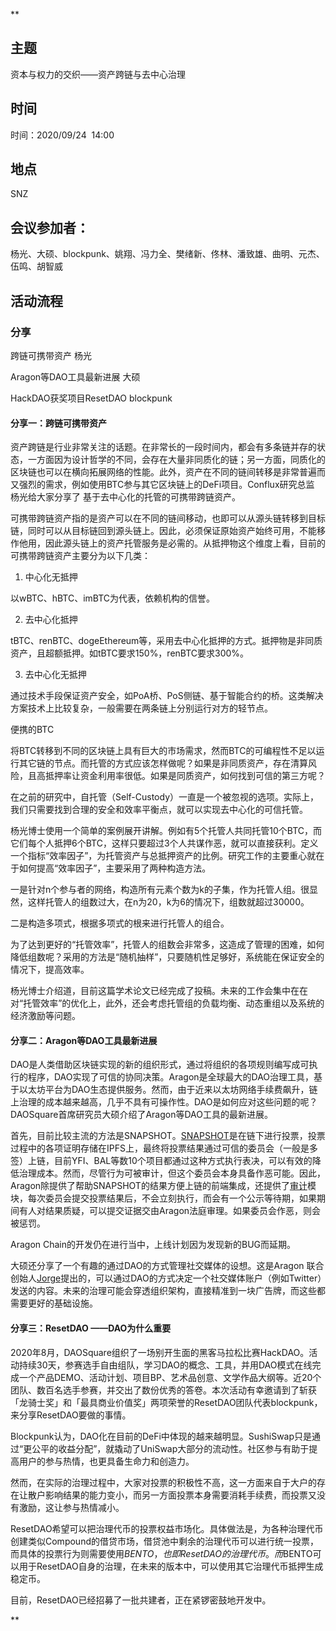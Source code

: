 **

## 主题

资本与权力的交织——资产跨链与去中心治理

## 时间

时间：2020/09/24  14:00

## 地点

SNZ 

## 会议参加者：

杨光、大硕、blockpunk、姚翔、冯力全、樊绪新、佟林、潘致雄、曲明、元杰、伍鸣、胡智威

## 活动流程

### 分享

跨链可携带资产 杨光

Aragon等DAO工具最新进展 大硕

HackDAO获奖项目ResetDAO blockpunk

#### 分享一：跨链可携带资产

资产跨链是行业非常关注的话题。在非常长的一段时间内，都会有多条链并存的状态，一方面因为设计哲学的不同，会存在大量非同质化的链；另一方面，同质化的区块链也可以在横向拓展网络的性能。此外，资产在不同的链间转移是非常普遍而又强烈的需求，例如使用BTC参与其它区块链上的DeFi项目。Conflux研究总监 杨光给大家分享了 基于去中心化的托管的可携带跨链资产。

可携带跨链资产指的是资产可以在不同的链间移动，也即可以从源头链转移到目标链，同时可以从目标链回到源头链上。因此，必须保证原始资产始终可用，不能移作他用，因此源头链上的资产托管服务是必需的。从抵押物这个维度上看，目前的可携带跨链资产主要分为以下几类：

1.  中心化无抵押
    

以wBTC、hBTC、imBTC为代表，依赖机构的信誉。

2.  去中心化抵押
    

tBTC、renBTC、dogeEthereum等，采用去中心化抵押的方式。抵押物是非同质资产，且超额抵押。如tBTC要求150%，renBTC要求300%。

3.  去中心化无抵押
    

通过技术手段保证资产安全，如PoA桥、PoS侧链、基于智能合约的桥。这类解决方案技术上比较复杂，一般需要在两条链上分别运行对方的轻节点。

便携的BTC

将BTC转移到不同的区块链上具有巨大的市场需求，然而BTC的可编程性不足以运行其它链的节点。而托管的方式应该怎样做呢？如果是非同质资产，存在清算风险，且高抵押率让资金利用率很低。如果是同质资产，如何找到可信的第三方呢？

在之前的研究中，自托管（Self-Custody）一直是一个被忽视的选项。实际上，我们只需要找到合理的安全和效率平衡点，就可以实现去中心化的可信托管。

杨光博士使用一个简单的案例展开讲解。例如有5个托管人共同托管10个BTC，而它们每个人抵押6个BTC，这样只要超过3个人共谋作恶，就可以直接获利。定义一个指标“效率因子”，为托管资产与总抵押资产的比例。研究工作的主要重心就在于如何提高“效率因子”，主要采用了两种构造方法。

一是针对n个参与者的网络，构造所有元素个数为k的子集，作为托管人组。很显然，这样托管人的组数过大，在n为20，k为6的情况下，组数就超过30000。

二是构造多项式，根据多项式的根来进行托管人的组合。

为了达到更好的“托管效率”，托管人的组数会非常多，这造成了管理的困难，如何降低组数呢？采用的方法是“随机抽样”，只要随机性足够好，系统能在保证安全的情况下，提高效率。

杨光博士介绍道，目前这篇学术论文已经完成了投稿。未来的工作会集中在在对“托管效率”的优化上，此外，还会考虑托管组的负载均衡、动态重组以及系统的经济激励等问题。

#### 分享二：Aragon等DAO工具最新进展

DAO是人类借助区块链实现的新的组织形式，通过将组织的各项规则编写成可执行的程序，DAO实现了可信的协同决策。Aragon是全球最大的DAO治理工具，基于以太坊平台为DAO生态提供服务。然而，由于近来以太坊网络手续费飙升，链上治理的成本越来越高，几乎不具有可操作性。DAO是如何应对这些问题的呢？DAOSquare首席研究员大硕介绍了Aragon等DAO工具的最新进展。

首先，目前比较主流的方法是SNAPSHOT。[SNAPSHOT](https://snapshot.page/#/)是在链下进行投票，投票过程中的各项证明存储在IPFS上，最终将投票结果通过可信的委员会（一般是多签）上链，目前YFI、BAL等数10个项目都通过这种方式执行表决，可以有效的降低治理成本。然而，尽管行为可被审计，但这个委员会本身具备作恶可能。因此，Aragon除提供了帮助SNAPSHOT的结果方便上链的前端集成，还提供了[审计](https://aragon.org/blog/snapshot)模块，每次委员会提交投票结果后，不会立刻执行，而会有一个公示等待期，如果期间有人对结果质疑，可以提交证据交由Aragon法庭审理。如果委员会作恶，则会被惩罚。

Aragon Chain的开发仍在进行当中，上线计划因为发现新的BUG而延期。

大硕还分享了一个有趣的通过DAO的方式管理社交媒体的设想。这是Aragon 联合创始人[Jorge](https://twitter.com/izqui9/status/1308858398293872641)提出的，可以通过DAO的方式决定一个社交媒体账户（例如Twitter）发送的内容。未来的治理可能会穿透组织架构，直接精准到一块广告牌，而这些都需要更好的基础设施。

#### 分享三：ResetDAO ——DAO为什么重要

2020年8月，DAOSquare组织了一场别开生面的黑客马拉松比赛HackDAO。活动持续30天，参赛选手自由组队，学习DAO的概念、工具，并用DAO模式在线完成一个产品DEMO、活动计划、项目BP、艺术品创意、文学作品大纲等。近20个团队、数百名选手参赛，并交出了数份优秀的答卷。本次活动有幸邀请到了斩获「龙骑士奖」和「最具商业价值奖」两项荣誉的ResetDAO团队代表blockpunk，来分享ResetDAO要做的事情。

Blockpunk认为，DAO化在目前的DeFi中体现的越来越明显。SushiSwap只是通过“更公平的收益分配”，就撬动了UniSwap大部分的流动性。社区参与有助于提高用户的参与热情，也更具备生命力和创造力。

然而，在实际的治理过程中，大家对投票的积极性不高，这一方面来自于大户的存在让散户影响结果的能力变小，而另一方面投票本身需要消耗手续费，而投票又没有激励，这让参与热情减小。

ResetDAO希望可以把治理代币的投票权益市场化。具体做法是，为各种治理代币创建类似Compound的借贷市场，借贷池中剩余的治理代币可以进行统一投票，而具体的投票行为则需要使用$BENTO，也即ResetDAO的治理代币。而$BENTO可以用于ResetDAO自身的治理，在未来的版本中，可以使用其它治理代币抵押生成稳定币。

目前，ResetDAO已经招募了一批共建者，正在紧锣密鼓地开发中。

**